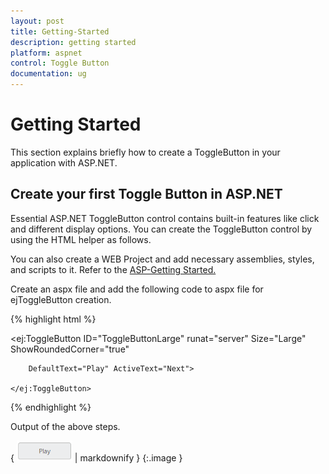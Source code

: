 ```yaml
---
layout: post
title: Getting-Started
description: getting started
platform: aspnet
control: Toggle Button
documentation: ug
---
```


# Getting Started

This section explains briefly how to create a ToggleButton in your application with ASP.NET.

## Create your first Toggle Button in ASP.NET

Essential ASP.NET ToggleButton control contains built-in features like click and different display options. You can create the ToggleButton control by using the HTML helper as follows.

You can also create a WEB Project and add necessary assemblies, styles, and scripts to it.  Refer to the [ASP-Getting Started.](http://help.syncfusion.com/ug/js/Documents/gettingstartedwithmv.htm)

Create an aspx file and add the following code to aspx file for ejToggleButton creation.

{% highlight html %}

<ej:ToggleButton ID="ToggleButtonLarge" runat="server" Size="Large" ShowRoundedCorner="true"

        DefaultText="Play" ActiveText="Next">

    </ej:ToggleButton>



{% endhighlight %}



Output of the above steps.

{ ![](Getting-Started_images/Getting-Started_img1.png) | markdownify }
{:.image }


